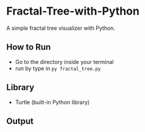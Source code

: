 # Fractal-Tree-with-Python
A simple fractal tree visualizer with Python.

## How to Run
* Go to the directory inside your terminal
* run by type in ```py fractal_tree.py```

## Library
* Turtle (built-in Python library)

## Output 




